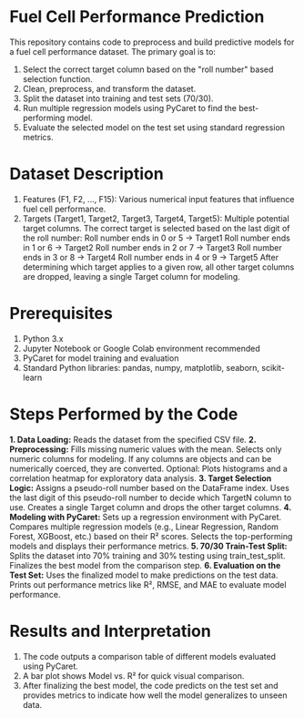 # Fuel Cell Performance Prediction
This repository contains code to preprocess and build predictive models for a fuel cell performance dataset. The primary goal is to:
1. Select the correct target column based on the "roll number" based selection function.
2. Clean, preprocess, and transform the dataset.
3. Split the dataset into training and test sets (70/30).
4. Run multiple regression models using PyCaret to find the best-performing model.
5. Evaluate the selected model on the test set using standard regression metrics.

# Dataset Description
1. Features (F1, F2, ..., F15):
Various numerical input features that influence fuel cell performance.
2. Targets (Target1, Target2, Target3, Target4, Target5):
Multiple potential target columns. The correct target is selected based on the last digit of the roll number:
Roll number ends in 0 or 5 → Target1
Roll number ends in 1 or 6 → Target2
Roll number ends in 2 or 7 → Target3
Roll number ends in 3 or 8 → Target4
Roll number ends in 4 or 9 → Target5
After determining which target applies to a given row, all other target columns are dropped, leaving a single Target column for modeling.

# Prerequisites
1. Python 3.x
2. Jupyter Notebook or Google Colab environment recommended
3. PyCaret for model training and evaluation
4. Standard Python libraries: pandas, numpy, matplotlib, seaborn, scikit-learn

# Steps Performed by the Code
**1. Data Loading:**
Reads the dataset from the specified CSV file.
**2. Preprocessing:**
Fills missing numeric values with the mean.
Selects only numeric columns for modeling.
If any columns are objects and can be numerically coerced, they are converted.
Optional: Plots histograms and a correlation heatmap for exploratory data analysis.
**3. Target Selection Logic:**
Assigns a pseudo-roll number based on the DataFrame index.
Uses the last digit of this pseudo-roll number to decide which TargetN column to use.
Creates a single Target column and drops the other target columns.
**4. Modeling with PyCaret:**
Sets up a regression environment with PyCaret.
Compares multiple regression models (e.g., Linear Regression, Random Forest, XGBoost, etc.) based on their R² scores.
Selects the top-performing models and displays their performance metrics.
**5. 70/30 Train-Test Split:**
Splits the dataset into 70% training and 30% testing using train_test_split.
Finalizes the best model from the comparison step.
**6. Evaluation on the Test Set:**
Uses the finalized model to make predictions on the test data.
Prints out performance metrics like R², RMSE, and MAE to evaluate model performance.

# Results and Interpretation
1. The code outputs a comparison table of different models evaluated using PyCaret.
2. A bar plot shows Model vs. R² for quick visual comparison.
3. After finalizing the best model, the code predicts on the test set and provides metrics to indicate how well the model generalizes to unseen data.

